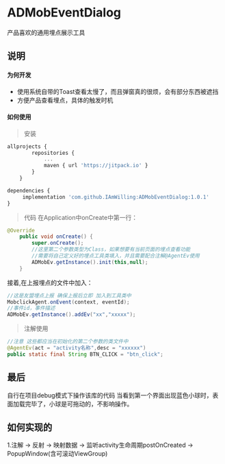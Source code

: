 # ADMobEventDialog
产品喜欢的通用埋点展示工具

## 说明
#### 为何开发
- 使用系统自带的Toast查看太慢了，而且弹窗真的很烦，会有部分东西被遮挡
- 方便产品查看埋点，具体的触发时机

#### 如何使用
> 安装
```javascript
allprojects {
		repositories {
			...
			maven { url 'https://jitpack.io' }
		}
	}
```
```javascript
dependencies {
	 implementation 'com.github.IAmWilling:ADMobEventDialog:1.0.1'
}
```
> 代码
在Application中onCreate中第一行：
```java
@Override
    public void onCreate() {
        super.onCreate();
        //这里第二个参数类型为Class，如果想要有当前页面的埋点查看功能
        //需要将自己定义好的埋点工具类填入，并且需要配合注解@AgentEv使用
        ADMobEv.getInstance().init(this,null);
    }
```
接着,在上报埋点的文件中加入：
```java
//这是友盟埋点上报 确保上报后立即 加入到工具类中
MobclickAgent.onEvent(context, eventId);
//事件id，事件描述
ADMobEv.getInstance().addEv("xx","xxxxx");
```
> 注解使用
```java
//注意 这些都应当在初始化的第二个参数的类文件中
@AgentEv(act = "activity名称",desc = "xxxxxx")
public static final String BTN_CLICK = "btn_click";
```
## 最后
自行在项目debug模式下操作该库的代码
当看到第一个界面出现蓝色小球时，表面加载完毕了，小球是可拖动的，不影响操作。
## 如何实现的
1.注解 -> 反射 -> 映射数据 -> 监听activity生命周期postOnCreated -> PopupWindow(含可滚动ViewGroup)

